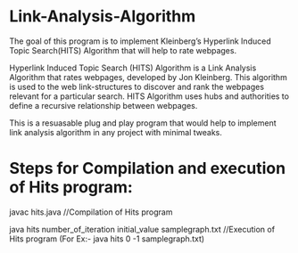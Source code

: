 # Link-Analysis-Algorithm
The goal of this program is to implement Kleinberg’s Hyperlink Induced Topic Search(HITS) Algorithm that will help to rate webpages. 

Hyperlink Induced Topic Search (HITS) Algorithm is a Link Analysis Algorithm that rates webpages, developed by Jon Kleinberg. This algorithm is used to the web link-structures to discover and rank the webpages relevant for a particular search.
HITS Algorithm uses hubs and authorities to define a recursive relationship between webpages.

This is a resuasable plug and play program that would help to implement link analysis algorithm in any project with minimal tweaks.

# Steps for Compilation and execution of Hits program:

javac hits.java	//Compilation of Hits program

java hits number_of_iteration initial_value samplegraph.txt	//Execution of Hits program
(For Ex:- java hits 0 -1 samplegraph.txt)

